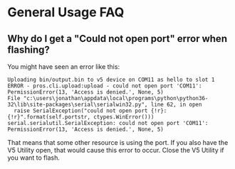# General Usage FAQ

## Why do I get a "Could not open port" error when flashing?

You might have seen an error like this:

```{.none}
Uploading bin/output.bin to v5 device on COM11 as hello to slot 1
ERROR - pros.cli.upload:upload - could not open port 'COM11': PermissionError(13, 'Access is denied.', None, 5)
File "c:\users\jonathan\appdata\local\programs\python\python36-32\lib\site-packages\serial\serialwin32.py", line 62, in open
  raise SerialException("could not open port {!r}: {!r}".format(self.portstr, ctypes.WinError()))
serial.serialutil.SerialException: could not open port 'COM11': PermissionError(13, 'Access is denied.', None, 5)
```

That means that some other resource is using the port. If you also have
the V5 Utility open, that would cause this error to occur. Close the V5
Utility if you want to flash.
